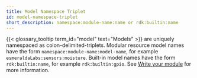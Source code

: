 ```yaml
---
title: Model Namespace Triplet
id: model-namespace-triplet
short_description: namespace:module-name:name or rdk:builtin:name
---
```


{{< glossary_tooltip term_id="model" text="Models" >}} are uniquely namespaced as colon-delimited-triplets.
Modular resource model names have the form `namespace:module-name:model-name`, for example `esmeraldaLabs:sensors:moisture`.
Built-in model names have the form `rdk:builtin:name`, for example `rdk:builtin:gpio`.
See [Write your module](/operate/modules/other-hardware/create-module/#write-your-module) for more information.
